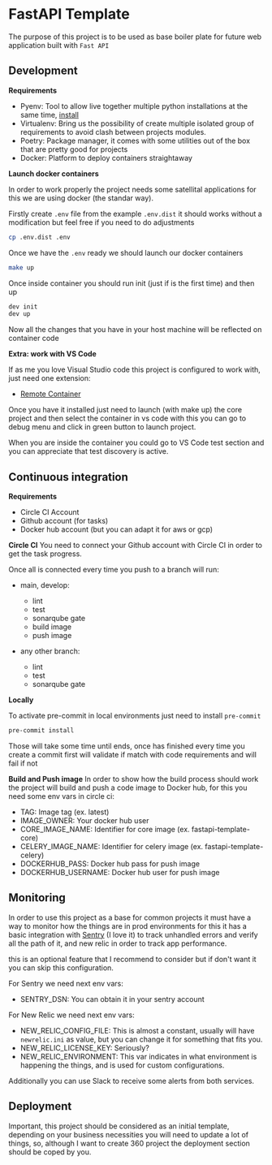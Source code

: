 # FastAPI Template

The purpose of this project is to be used as base boiler plate for future web application built with `Fast API`

## Development


**Requirements**

- Pyenv: Tool to allow live together multiple python installations at the same time, [install](https://github.com/pyenv/pyenv)
- Virtualenv: Bring us the possibility of create multiple isolated group of requirements to avoid clash between projects modules.
- Poetry: Package manager, it comes with some utilities out of the box that are pretty good for projects
- Docker: Platform to deploy containers straightaway

**Launch docker containers**

In order to work properly the project needs some satellital applications for this we are using docker (the standar way).

Firstly create `.env` file from the example `.env.dist` it should works without a modification but feel free if you need to do adjustments

```bash
cp .env.dist .env
```

Once we have the `.env` ready we should launch our docker containers

```bash
make up
```

Once inside container you should run init (just if is the first time) and then up
```bash
dev init
dev up
```
Now all the changes that you have in your host machine will be reflected on container code

**Extra: work with VS Code**

If as me you love Visual Studio code this project is configured to work with, just need one extension:

- [Remote Container](https://code.visualstudio.com/docs/remote/containers)

Once you have it installed just need to launch (with make up) the core project and then select the container in vs code
with this you can go to debug menu and click in green button to launch project.

When you are inside the container you could go to VS Code test section and you can appreciate that test discovery is active.
## Continuous integration

**Requirements**

- Circle CI Account
- Github account (for tasks)
- Docker hub account (but you can adapt it for aws or gcp)

**Circle CI**
You need to connect your Github account with Circle CI in order to get the task progress.

Once all is connected every time you push to a branch will run:

- main, develop:
  - lint
  - test
  - sonarqube gate
  - build image
  - push image

- any other branch:
  - lint
  - test
  - sonarqube gate

**Locally**

To activate pre-commit in local environments just need to install `pre-commit`

```bash
pre-commit install
```
Those will take some time until ends, once has finished every time you create a commit first will validate if match with code requirements and will fail if not

**Build and Push image**
In order to show how the build process should work the project will build and push a code image to Docker hub, for this you need some env vars in circle ci:

- TAG: Image tag (ex. latest)
- IMAGE_OWNER: Your docker hub user
- CORE_IMAGE_NAME: Identifier for core image (ex. fastapi-template-core)
- CELERY_IMAGE_NAME: Identifier for celery image (ex. fastapi-template-celery)
- DOCKERHUB_PASS: Docker hub pass for push image
- DOCKERHUB_USERNAME: Docker hub user for push image

## Monitoring
In order to use this project as a base for common projects it must have a way to monitor how the things are in prod environments for this it has a basic integration with [Sentry](https://docs.sentry.io/) (I love it) to track unhandled errors and verify all the path of it,  and new relic in order to track app performance.

this is an optional feature that I recommend to consider but if don't want it you can skip this configuration.

For Sentry we need next env vars:
- SENTRY_DSN: You can obtain it in your sentry account

For New Relic we need next env vars:
- NEW_RELIC_CONFIG_FILE: This is almost a constant, usually will have `newrelic.ini` as value, but you can change it for something that fits you.
- NEW_RELIC_LICENSE_KEY: Seriously?
- NEW_RELIC_ENVIRONMENT: This var indicates in what environment is happening the things, and is used for custom configurations.

Additionally you can use Slack to receive some alerts from both services.

## Deployment

Important, this project should be considered as an initial template, depending on your business necessities you will need to update a lot of things, so, although I want to create 360 project the deployment section should be coped by you.
